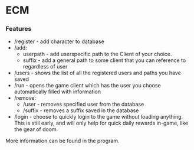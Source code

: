 # ECM
### Features

- /register - add character to database
- /add:
	- userpath - add userspecific path to the Client of your choice.
	- suffix - add a general path to some client that you can reference to regardless of user
- /users - shows the list of all the registered users and paths you have saved
- /run - opens the game client which has the user you choose automatically filled with information
- /remove:
	- /user - removes specified user from the database
	- /suffix - removes a suffix saved in the database
- /login - choose to quickly login to the game without loading anything. This is still early, and will only help for quick daily rewards in-game, like the gear of doom.

More information can be found in the program.
